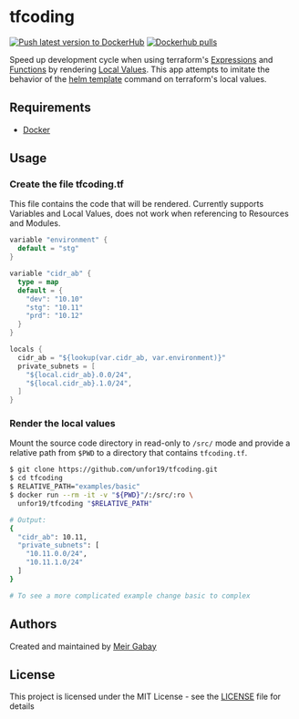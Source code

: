 # tfcoding

[![Push latest version to DockerHub](https://github.com/unfor19/tfcoding/actions/workflows/docker-latest.yml/badge.svg)](https://github.com/unfor19/tfcoding/actions/workflows/docker-latest.yml) [![Dockerhub pulls](https://img.shields.io/docker/pulls/unfor19/tfcoding)](https://hub.docker.com/r/unfor19/tfcoding)

Speed up development cycle when using terraform's [Expressions](https://www.terraform.io/docs/language/expressions/index.html) and [Functions](https://www.terraform.io/docs/language/functions/index.html) by rendering [Local Values](https://www.terraform.io/docs/language/values/locals.html). This app attempts to imitate the behavior of the [helm template](https://helm.sh/docs/helm/helm_template/) command on terraform's local values.

## Requirements

- [Docker](https://docs.docker.com/get-docker/)

## Usage

### Create the file tfcoding.tf

This file contains the code that will be rendered. Currently supports Variables and Local Values, does not work when referencing to Resources and Modules.

```go
variable "environment" {
  default = "stg"
}

variable "cidr_ab" {
  type = map
  default = {
    "dev": "10.10"
    "stg": "10.11"
    "prd": "10.12"
  }
}

locals {
  cidr_ab = "${lookup(var.cidr_ab, var.environment)}"
  private_subnets = [
    "${local.cidr_ab}.0.0/24",
    "${local.cidr_ab}.1.0/24",
  ]
}
```

### Render the local values

Mount the source code directory in read-only to `/src/` mode and provide a relative path from `$PWD` to a directory that contains `tfcoding.tf`. 

```bash
$ git clone https://github.com/unfor19/tfcoding.git
$ cd tfcoding
$ RELATIVE_PATH="examples/basic"
$ docker run --rm -it -v "${PWD}"/:/src/:ro \
  unfor19/tfcoding "$RELATIVE_PATH"

# Output:
{
  "cidr_ab": 10.11,
  "private_subnets": [
    "10.11.0.0/24",
    "10.11.1.0/24"
  ]
}

# To see a more complicated example change basic to complex
```

## Authors

Created and maintained by [Meir Gabay](https://github.com/unfor19)

## License

This project is licensed under the MIT License - see the [LICENSE](https://github.com/unfor19/tfcoding/blob/master/LICENSE) file for details
